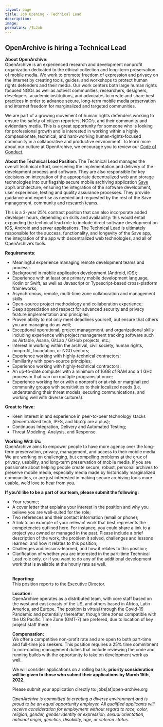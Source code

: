 ```yaml
---
layout: page
title: Job Opening - Technical Lead 
description:  
image:
permalink: /TLJob
---
```


<div style="width: 100%; text-align: left;">
<p><h2>OpenArchive is hiring a Technical Lead</h2>

 <p><b>About OpenArchive:</b>
<br>OpenArchive is an experienced research and development nonprofit organization dedicated to the ethical collection and long-term preservation of mobile media. We work to promote freedom of expression and privacy on the internet by creating tools, guides, and workshops to protect human rights defenders and their media. Our work centers both large human rights focused NGOs as well as activist communities, researchers, designers, developers, academic institutions, and advocates to create and share best practices in order to advance secure, long-term mobile media preservation and internet freedom for marginalized and targeted communities.
  <p>We are part of a growing movement of human rights defenders working to ensure the safety of citizen reporters, NGO’s, and their community and evidentiary media. This is a great opportunity for someone who is looking for professional growth and is interested in working within a highly compassionate, technical, and hard-working human-rights-focused community in a collaborative and productive environment. To learn more about our culture at OpenArchive, we encourage you to review our <a href="https://openarchive.github.io/Code-of-Conduct/" target="_blank">Code of Conduct</a>.</p>
    
<p><b>About the Technical Lead Position:</b>
The Technical Lead manages the overall technical effort, overseeing the implementation and delivery of the development process and software. They are also responsible for key decisions on integration of the appropriate decentralized web and storage technologies into our flagship secure mobile archiving application  <a href="https://open-archive.org/save/" target="_blank"> <span class="appName">Save</span></a> app’s architecture, ensuring the integration of the software development, user experience, testing and quality assurance processes. They provide guidance and expertise as needed and requested by the rest of the Save management, community and research teams.</p>
<p>This is a 3-year 25% contract position that can also incorporate added developer hours, depending on skills and availability: this would entail expanding the technical lead role to include direct software development on iOS, Android and server applications. The Technical Lead is ultimately responsible for the success, functionality, and longevity of the <span class="appName">Save</span> app, the integration of the app with decentralized web technologies, and all of OpenArchive’s tools.</p>

<p><b>Requirements:</b>
    <ul>

<li> Meaningful experience managing remote development teams and process;</li>
<li> Background in mobile application development (Android, iOS);</li>
<li> Experience with at least one primary mobile development language, Kotlin or Swift, as well as Javascript or Typescript-based cross-platform frameworks;</li>
<li> Asynchronous, remote, multi-time zone collaboration and management skills</li>
<li>Open-source project methodology and collaboration experience;</li>
<li> Deep appreciation and respect for advanced security and privacy feature implementation and principles;</li>
<li> Proven ability to not only meet deadlines yourself, but ensure that others you are managing do as well;</li>
<li> Exceptional operational, project management, and organizational skills including experience with project management tracking software such as Airtable, Asana, GitLab / GitHub projects, etc.;</li>
<li> Interest in working within the archival, civil society, human rights, nonprofit, foundation, or NGO sectors;</li>
<li> Experience working with highly-technical contractors;</li>
<li> Familiarity with open-source principles;</li>
<li> Experience working with highly-technical contractors;</li>
<li>  An up-to-date computer with a minimum of 16GB of RAM and a 1 GHz processor that can run multiple programs at once;</li>
<li> Experience working for or with a nonprofit or at-risk or marginalized community groups with sensitivities to their localized needs (i.e. understanding their threat models, securing communications, and working well with diverse cultures).</li>

</ul>
</p>
<p><b>Great to Have:</b>
    <ul>

<li> Keen interest in and experience in peer-to-peer technology stacks (decentralized tech, IPFS, and libp2p are a plus);</li>
<li> Continuous Integration, Delivery and Automated Testing;</li>
<li> Threat Modeling, Analysis, and Response.</li>


</ul>
</p>
<p><b>Working With Us:</b>
<br>OpenArchive aims to empower people to have more agency over the long-term preservation, privacy, management, and access to their mobile media. We are working on challenging, but compelling problems at the crux of privacy, usability, and long-term preservation of mobile media. If you are passionate about helping people create secure, robust, personal archives to preserve mobile media, especially media made by historically marginalized communities, or are just interested in making secure archiving tools more usable, we’d love to hear from you.
</p>

<p><b>If you’d like to be a part of our team, please submit the following:</b>
 <ul>
   <li> Your resume;</li>
<li> A cover letter that explains your interest in the position and why you believe you are well-suited for the role;</li>
<li> Two references and their contact information (email or phone);</li>
<li> A link to an example of your relevant work that best represents the competencies outlined here. For instance, you could share a link to a project you owned or managed in the past. Please include a brief description of the work, the problem it solved, challenges and lessons learned, and how it relates to this position;</li>
   <li> Challenges and lessons-learned, and how it relates to this position; </li>
<li> Clarification of whether you are interested in the part-time Technical Lead role only, or if you want to do any of the additional development work that is available at the hourly rate as well.</li>
 
<br>
 
<p><b>Reporting:</b>
  <br>This position reports to the Executive Director.</p>
  
  <p><b>Location:</b>
 <br> OpenArchive operates as a distributed team, with core staff based on the west and east coasts of the US, and others based in Africa, Latin America, and Europe. The position is virtual through the Covid-19 Pandemic and potentially thereafter, though time zones compatible with the US Pacific Time Zone (GMT-7) are prefered, due to location of key project staff there.

</p>

<p><b>Compensation:</b>
<br>We offer a competitive non-profit rate and are open to both part-time and full-time job seekers. This position requires a 25% time commitment to non-coding management duties that include reviewing the code and running builds with the opportunity to take on development work as well.
  
  <p>We will consider applications on a rolling basis; <b>priority consideration will be given to those who submit their applications by March 15th, 2022</b>.
  <p>Please submit your application directly to: jobs[at]open-archive.org</p>
  
  <p><i>OpenArchive is committed to creating a diverse environment and is proud to be an equal opportunity employer. All qualified applicants will receive consideration for employment without regard to race, color, religion, gender, gender identity or expression, sexual orientation, national origin, genetics, disability, age, or veteran status.</i></p>



   
